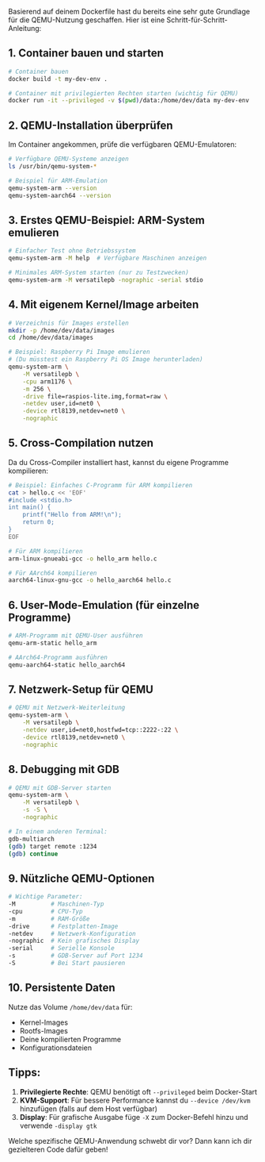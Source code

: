 Basierend auf deinem Dockerfile hast du bereits eine sehr gute Grundlage für die QEMU-Nutzung geschaffen. Hier ist eine Schritt-für-Schritt-Anleitung:

## 1. Container bauen und starten

```bash
# Container bauen
docker build -t my-dev-env .

# Container mit privilegierten Rechten starten (wichtig für QEMU)
docker run -it --privileged -v $(pwd)/data:/home/dev/data my-dev-env
```

## 2. QEMU-Installation überprüfen

Im Container angekommen, prüfe die verfügbaren QEMU-Emulatoren:

```bash
# Verfügbare QEMU-Systeme anzeigen
ls /usr/bin/qemu-system-*

# Beispiel für ARM-Emulation
qemu-system-arm --version
qemu-system-aarch64 --version
```

## 3. Erstes QEMU-Beispiel: ARM-System emulieren

```bash
# Einfacher Test ohne Betriebssystem
qemu-system-arm -M help  # Verfügbare Maschinen anzeigen

# Minimales ARM-System starten (nur zu Testzwecken)
qemu-system-arm -M versatilepb -nographic -serial stdio
```

## 4. Mit eigenem Kernel/Image arbeiten

```bash
# Verzeichnis für Images erstellen
mkdir -p /home/dev/data/images
cd /home/dev/data/images

# Beispiel: Raspberry Pi Image emulieren
# (Du müsstest ein Raspberry Pi OS Image herunterladen)
qemu-system-arm \
    -M versatilepb \
    -cpu arm1176 \
    -m 256 \
    -drive file=raspios-lite.img,format=raw \
    -netdev user,id=net0 \
    -device rtl8139,netdev=net0 \
    -nographic
```

## 5. Cross-Compilation nutzen

Da du Cross-Compiler installiert hast, kannst du eigene Programme kompilieren:

```bash
# Beispiel: Einfaches C-Programm für ARM kompilieren
cat > hello.c << 'EOF'
#include <stdio.h>
int main() {
    printf("Hello from ARM!\n");
    return 0;
}
EOF

# Für ARM kompilieren
arm-linux-gnueabi-gcc -o hello_arm hello.c

# Für AArch64 kompilieren
aarch64-linux-gnu-gcc -o hello_aarch64 hello.c
```

## 6. User-Mode-Emulation (für einzelne Programme)

```bash
# ARM-Programm mit QEMU-User ausführen
qemu-arm-static hello_arm

# AArch64-Programm ausführen
qemu-aarch64-static hello_aarch64
```

## 7. Netzwerk-Setup für QEMU

```bash
# QEMU mit Netzwerk-Weiterleitung
qemu-system-arm \
    -M versatilepb \
    -netdev user,id=net0,hostfwd=tcp::2222-:22 \
    -device rtl8139,netdev=net0 \
    -nographic
```

## 8. Debugging mit GDB

```bash
# QEMU mit GDB-Server starten
qemu-system-arm \
    -M versatilepb \
    -s -S \
    -nographic

# In einem anderen Terminal:
gdb-multiarch
(gdb) target remote :1234
(gdb) continue
```

## 9. Nützliche QEMU-Optionen

```bash
# Wichtige Parameter:
-M          # Maschinen-Typ
-cpu        # CPU-Typ
-m          # RAM-Größe
-drive      # Festplatten-Image
-netdev     # Netzwerk-Konfiguration
-nographic  # Kein grafisches Display
-serial     # Serielle Konsole
-s          # GDB-Server auf Port 1234
-S          # Bei Start pausieren
```

## 10. Persistente Daten

Nutze das Volume `/home/dev/data` für:
- Kernel-Images
- Rootfs-Images
- Deine kompilierten Programme
- Konfigurationsdateien

## Tipps:

1. **Privilegierte Rechte**: QEMU benötigt oft `--privileged` beim Docker-Start
2. **KVM-Support**: Für bessere Performance kannst du `--device /dev/kvm` hinzufügen (falls auf dem Host verfügbar)
3. **Display**: Für grafische Ausgabe füge `-X` zum Docker-Befehl hinzu und verwende `-display gtk`

Welche spezifische QEMU-Anwendung schwebt dir vor? Dann kann ich dir gezielteren Code dafür geben!